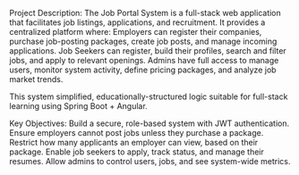 Project Description:
The Job Portal System is a full-stack web application that facilitates job listings, applications, and recruitment. It provides a centralized platform where:
Employers can register their companies, purchase job-posting packages, create job posts, and manage incoming applications.
Job Seekers can register, build their profiles, search and filter jobs, and apply to relevant openings.
Admins have full access to manage users, monitor system activity, define pricing packages, and analyze job market trends.

This system simplified, educationally-structured logic suitable for full-stack learning using Spring Boot + Angular.

Key Objectives:
Build a secure, role-based system with JWT authentication.
Ensure employers cannot post jobs unless they purchase a package.
Restrict how many applicants an employer can view, based on their package.
Enable job seekers to apply, track status, and manage their resumes.
Allow admins to control users, jobs, and see system-wide metrics.
